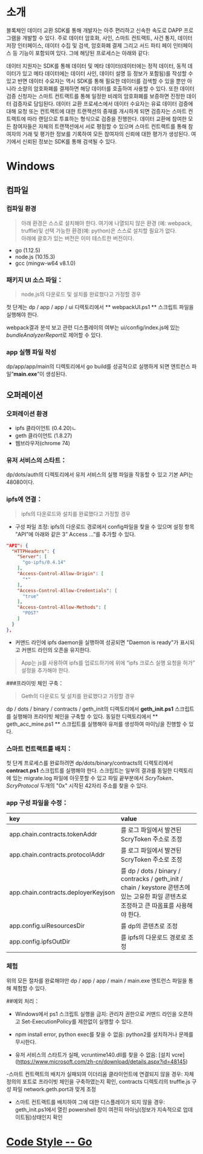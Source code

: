﻿# 소개

블록체인 데이터 교환 SDK를 통해 개발자는 아주 편리하고 신속한 속도로 DAPP 프로그램을 개발할 수 있다. 주로 데이터 암호화, 사인, 스마트 컨트랙트, 사건 통지, 데이터 저장 인터페이스, 데이터 수집 및 검색, 암호화폐 결제 그리고 서드 파티 페이 인터페이스 등 기능이 포함되여 있다. 그에 해당된 프로세스는 아래와 같다:

데이터 지원자는 SDK를 통해 데이터 및 메타 데이터(데이터에는 정적 데이터, 동적 데이터가 있고 메타 데이터에는 데이터 사인, 데이터 설명 등 정보가 포함됨)를 작성할 수 있고 반면 데이터 수요자는 역시 SDK를 통해 필요한 데이터를 검색할 수 있을 뿐만 아니라 소량의 암호화폐를 결제하면 해당 데이터를 호출하여 사용할 수 있다. 또한 데이터 검증 신청자는 스마트 컨트랙트를 통해 일정한 비례의 암호화폐를 보증하면 진정한 데이터 검증자로 담임된다. 데이터 교환 프로세스에서 데이터 수요자는 유료 데이터 검증에 대해 요청 또는 컨트랙트에 대한 트랜잭션의 중재를 개시하게 되면 검증자는 스마트 컨트랙트에 따라 랜덤으로 투표하는 형식으로 검증을 진행한다. 데이터 교환에 참여한 모든 참여자들은 자체의 트랜잭션에서 서로 평점할 수 있으며 스마트 컨트랙트를 통해 참여자의 거래 및 평가한 정보를 기록하여 모든 참여자의 신뢰에 대한 평가가 생성된다. 여기에서 신뢰된 정보는 SDK를 통해 검색될 수 있다.

# Windows

## 컴파일

### 컴파일 환경

> 아래 환경은 스스로 설치해야 한다. 여기에 나열되지 않은 환경 (예: webpack, truffle)및 선택 가능한 환경(예: python)은 스스로 설치할 필요가 없다.  
> 아래에 괄호가 있는 버전은 이미 테스트한 버전이다.

- go (1.12.5)
- node.js (10.15.3)
- gcc (mingw-w64 v8.1.0)

### 패키지 UI 소스 파일：

> node.js의 다운로드 및 설치를 완료했다고 가정할 경우

첫 단계는 dp / app / app / ui 디렉토리에서 ** webpackUI.ps1 ** 스크립트 파일을 실행해야 한다.

webpack결과 분석 보고 관련 디스플레이의 여부는 ui/config/index.js에 있는 *bundleAnalyzerReport*로 제어할 수 있다.  

### app 실행 파일 작성

dp/app/app/main의 디렉토리에서 go build를 성공적으로 실행하게 되면 엔트런스 파일”**main.exe**”이 생성된다.	

## 오퍼레이션

### 오퍼레이션 환경

- ipfs 클라이언트 (0.4.20)ㄴ
- geth 클라이언트 (1.8.27)
- 웹브라우저(chrome 74)

### 유저 서비스의 스타트：

dp/dots/auth의 디렉토리에서 유저 서비스의 실행 파일을 작동할 수 있고 기본 API는 48080이다.

### ipfs에 연결：

> ipfs의 다운로드와 설치를 완료했다고 가정할 경우

- 구성 파일 조정: ipfs의 다운로드 경로에서 config파일을 찾을 수 있으며 설정 항목 ”API”에 아래와 같은 3” Access ...”를 추가할 수 있다.

```json
"API": {
  "HTTPHeaders": {
    "Server": [
      "go-ipfs/0.4.14"
    ],
    "Access-Control-Allow-Origin": [
      "*"
    ],
    "Access-Control-Allow-Credentials": [
      "true"
    ],
    "Access-Control-Allow-Methods": [
      "POST"
    ]
  }
},
```
- 커맨드 라인에 ipfs daemon을 실행하여 성공되면 "Daemon is ready"가 표시되고 커맨드 라인의 오픈을 유지한다.

> App는 js를 사용하여 ipfs를 업로드하기에 위에 “ipfs 크로스 실행 요청을 허가” 설정을 추가해야 한다.

###프라이빗 체인 구축：

> Geth의 다운로드 및 설치를 완료했다고 가정할 경우

dp / dots / binary / contracts / geth_init의 디렉토리에서 **geth_init.ps1** 스크립트를 실행해야 프라이빗 체인을 구축할 수 있다.
동일한 디렉토리에서 ** geth_acc_mine.ps1 ** 스크립트를 실행해야 유저를 생성하여 마이닝을 진행할 수 있다.

### 스마트 컨트랙트를 배치：

첫 단계 프로세스를 완료하려면 dp/dots/binary/contracts의 디렉토리에서 **contract.ps1** 스크립트를 실행해야 한다.
스크립트는 일부의 결과를 동일한 디렉토리에 있는 migrate.log 파일에 아웃풋할 수 있고 파일 끝부분에서 *ScryToken*、*ScryProtocol* 두개의 "0x" 시작된 42자리 주소를 찾을 수 있다.

### app 구성 파일을 수정：

| key | value |
|:------- |:------- |
app.chain.contracts.tokenAddr |를 로그 파일에서 발견된 ScryToken 주소로 조정
app.chain.contracts.protocolAddr |를 로그 파일에서 발견된 ScryToken 주소로 조정
app.chain.contracts.deployerKeyjson |를 dp / dots / binary / contracks / geth_init / chain / keystore 콘텐츠에 있는 고유한 파일 콘텐츠로 조정하고 큰 따옴표를 사용해야 한다.
app.config.uiResourcesDir |를 dp의 콘텐츠로 조정
app.config.ipfsOutDir |를 ipfs의 다운로드 경로로 조정

### 체험

위의 모든 절차를 완료해야만 dp / app / app / main / main.exe 엔트런스 파일을 통해 체험할 수 있다.

##예외 처리：

- Windows에서 ps1 스크립트 실행을 금지: 관리자 권한으로 커맨드 라인을 오픈하고 Set-ExecutionPolicy를 제한없이 실행할 수 있다.

- npm install error, python exec를 찾을 수 없음: python2를 설치하거나 문제를 무시한다.

- 유저 서비스의 스타트가 실패, vcruntime140.dll를 찾을 수 없음: [설치 vcre] (https://www.microsoft.com/zh-cn/download/details.aspx?id=48145)

-스마트 컨트랙트의 배치가 실패되여 이더리움 클라이언트에 연결되지 않을 경우: 자체 정의의 포트로 프라이빗 체인을 구축하였는지 확인, contracts 디렉토리의 truffle.js 구성 파일 network.geth.port과 맞게 조정

- 스마트 컨트랙트를 배치하여 그에 대한 디스플레이가 되지 않을 경우: geth_init.ps1에서 열린 powershell 창이 여전히 마아닝(정보가 지속적으로 업데이트됨)상태인지 확인

# [Code Style -- Go](https://github.com/scryinfo/scryg/blob/master/codestyle_go.md)




